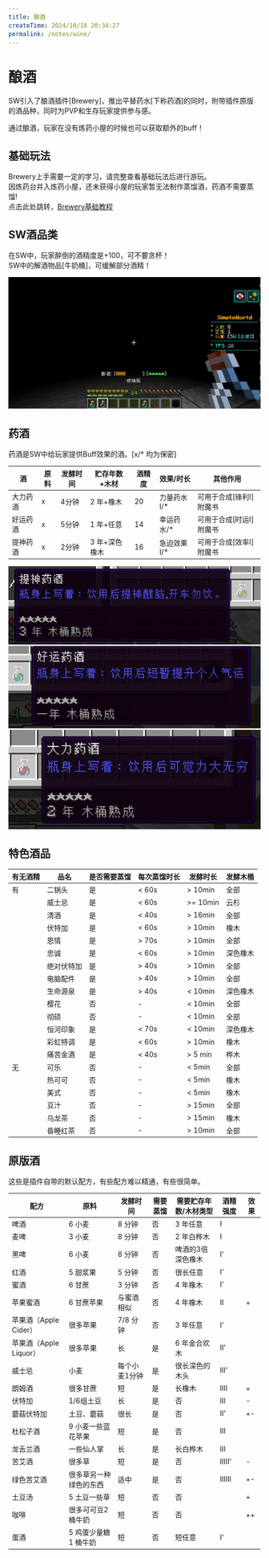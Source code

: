 ```yaml
---
title: 酿酒
createTime: 2024/10/18 20:34:27
permalink: /notes/wine/
---
```


# 酿酒

SW引入了酿酒插件[Brewery]，推出平替药水[下称药酒]的同时，附带插件原版的酒品种，同时为PVP和生存玩家提供参与感。<br>

通过酿酒，玩家在没有炼药小屋的时候也可以获取额外的buff！

## 基础玩法
Brewery上手需要一定的学习，请完整查看基础玩法后进行游玩。<br>
因炼药台并入炼药小屋，还未获得小屋的玩家暂无法制作蒸馏酒，药酒不需要蒸馏!<br>
点击此处跳转，[Brewery基础教程](https://github-wiki-see.page/m/Ltfjx/Brewery/wiki/%E5%9F%BA%E6%9C%AC%E7%8E%A9%E6%B3%95)

## SW酒品类

在SW中，玩家醉倒的酒精度是+100，可不要贪杯！<br>
SW中的解酒物品[牛奶桶]，可缓解部分酒精！<br>

<img src="/images/drunk.png" alt="drunk">

## 药酒

药酒是SW中给玩家提供Buff效果的酒。[x/* 均为保密]

| 酒    | 原料 | 发酵时间 | 贮存年数+木材 | 酒精度 | 效果/时长   | 其他作用          |
|------|----|------|---------|-----|---------|---------------|
| 大力药酒 | x  | 4分钟  | 2 年+橡木  | 20  | 力量药水I/* | 可用于合成[锋利I]附魔书 |
| 好运药酒 | x  | 5分钟  | 1 年+任意  | 14  | 幸运药水/*  | 可用于合成[时运I]附魔书 |
| 提神药酒 | x  | 2分钟  | 3 年+深色橡木 | 16  | 急迫效果I/* | 可用于合成[效率I]附魔书 |

<img src="/images/effect_wine.png" alt="effect_wine">
<img src="/images/luck_wine.png" alt="luck_wine">
<img src="/images/power_wine.png" alt="power_wine">

## 特色酒品
| 有无酒精 | 品名    | 是否需要蒸馏 | 每次蒸馏时长 | 发酵时长     | 发酵木桶 |
|------|-------|--------|--------|----------|------|
| 有    | 二锅头   | 是      | < 60s  | > 10min  | 全部   |
|      | 威士忌   | 是      | < 60s  | >= 10min | 云杉   |
|| 清酒    | 是      | < 40s  | > 16min  | 全部   |
|| 伏特加   | 是      | < 60s  | > 10min  | 橡木   |
|| 恩情    | 是      | > 70s  | > 10min  | 全部   |
|| 忠诚    | 是      | < 60s  | > 10min  | 深色橡木 |
|| 绝对伏特加 | 是      | > 40s  | > 10min  | 全部   |
|| 电脑配件  | 是      | > 40s  | > 10min  | 全部   |
|| 生命源泉  | 是      | > 40s  | < 10min  | 深色橡木 |
|| 樱花    | 否      | -      | < 10min  | 全部   |
|| 彻硕    | 否      | -      | < 10min  | 全部   |
|| 恒河印象  | 是      | < 70s  | < 10min  | 深色橡木 |
|| 彩虹特调  |是      | < 60s  | > 10min  | 橡木   |
|| 痛苦金酒  |是      | < 40s  | > 5 min  | 桦木   |
| 无    | 可乐    |否      | -      | < 5min   | 全部   |
|| 热可可   |否      | -      | < 5min   | 橡木   |
|| 美式    |否      | -      | < 5min   | 橡木   |
|| 豆汁    |否      | -      | > 15min  | 全部   |
|| 乌龙茶   |否      | -      | > 15min  | 橡木   |
|| 昏睡红茶  |否      | -      | > 10min  | 全部   |

## 原版酒

这些是插件自带的默认配方，有些配方难以精通，有些很简单。

| 配方                | 原料           | 发酵时间    | 需要蒸馏 | 需要贮存年数/木材类型 | 酒精强度   | 效果 |
|-------------------|--------------|---------|------|-------------|--------|----|
| 啤酒                | 6 小麦         | 8 分钟    | 否    | 3 年任意       | I      |    |
| 麦啤                | 3 小麦         | 8 分钟    | 否    | 2 年白桦木      | I      |    |
| 黑啤                | 6 小麦         | 8 分钟    | 否    | 啤酒的3倍深色橡木   | I'     |    |
| 红酒                | 5 甜浆果        | 5 分钟    | 否    | 很长任意        | I'     |    |
| 蜜酒                | 6 甘蔗         | 3 分钟    | 否    | 4 年橡木       | I'     |    |
| 苹果蜜酒              | 6 甘蔗苹果       | 与蜜酒相似   | 否    | 4 年橡木       | II     | +  |
| 苹果酒（Apple Cider）  | 很多苹果         | 7/8 分钟  | 否    | 3 年任意       | I'     |    |
| 苹果酒（Apple Liquor） | 很多苹果         | 长       | 是    | 6 年金合欢木     | II'    |    |
| 威士忌               | 小麦           | 每个小麦1分钟 | 是    | 很长深色的木头     | III'   |    |
| 朗姆酒               | 很多甘蔗         | 短       | 是    | 长橡木         | IIII   | +  |
| 伏特加               | 1/6组土豆       | 长       | 是    | 否           | III    | -  |
| 蘑菇伏特加             | 土豆、蘑菇        | 很长      | 是    | 否           | II'    | +- |
| 杜松子酒              | 9 小麦一些蓝花苹果   | 短       | 是    | 否           | III    |    |
| 龙舌兰酒              | 一些仙人掌        | 长       | 是    | 长白桦木        | III    |    |
| 苦艾酒               | 很多草          | 短       | 是    | 否           | IIIII' | -  |
| 绿色苦艾酒             | 很多草另一种绿色的东西  | 适中      | 是    | 否           | IIIIII | +- |
| 土豆汤               | 5 土豆一些草      | 短       | 否    | 否           |        | +  |
| 咖啡                | 很多可可豆2 桶牛奶   | 短       | 否    | 否           |        | ++ |
| 蛋酒                | 5 鸡蛋少量糖1 桶牛奶 | 短       | 否    | 短任意         | I'     |    |




